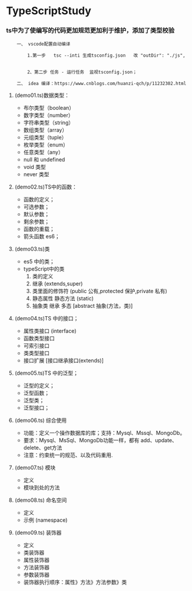 # TypeScriptStudy

### ts中为了使编写的代码更加规范更加利于维护，添加了类型校验

```TS编译
    一、 vscode配置自动编译

        1.第一步   tsc --inti 生成tsconfig.json   改 "outDir": "./js",  


        2、第二步 任务 - 运行任务  监视tsconfig.json；

    二、 idea 编译：https://www.cnblogs.com/huanzi-qch/p/11232302.html
```

1. (demo01.ts)数据类型：
    - 布尔类型（boolean）
    - 数字类型（number）
    - 字符串类型（string）
    - 数组类型（array）
    - 元组类型（tuple）
    - 枚举类型（enum）
    - 任意类型（any）
    - null 和 undefined
    - void 类型
    - never 类型
    
2. (demo02.ts)TS中的函数：
    - 函数的定义；
    - 可选参数；
    - 默认参数；
    - 剩余参数；
    - 函数的重载；
    - 箭头函数 es6；
    
3. (demo03.ts)类
    - es5 中的类；
    - typeScript中的类
        1. 类的定义
        2. 继承 (extends,super)
        3. 类里面的修饰符 (public 公有,protected 保护,private 私有)
        4. 静态属性 静态方法 (static)
        5. 抽象类 继承 多态 [abstract 抽象(方法，类)]
        
4. (demo04.ts)TS 中的接口；
    - 属性类接口 (interface)
    - 函数类型接口
    - 可索引接口
    - 类类型接口
    - 接口扩展  [接口继承接口(extends)]
    
5. (demo05.ts)TS 中的泛型；
    - 泛型的定义；
    - 泛型函数；
    - 泛型类；
    - 泛型接口；
    
6. (demo06.ts) 综合使用
    - 功能：定义一个操作数据库的库；支持：Mysql、Mssql、MongoDb。
    - 要求：Mysql、MsSql、MongoDb功能一样，都有 add、update、delete、get方法
    - 注意：约束统一的规范、以及代码重用.
    
7. (demo07.ts) 模块
    - 定义
    - 模块到处的方法
    
8. (demo08.ts) 命名空间
    - 定义
    - 示例 (namespace)
    
9. (demo09.ts) 装饰器
    - 定义
    - 类装饰器
    - 属性装饰器
    - 方法装饰器
    - 参数装饰器
    - 装饰器执行顺序：属性》方法》方法参数》类